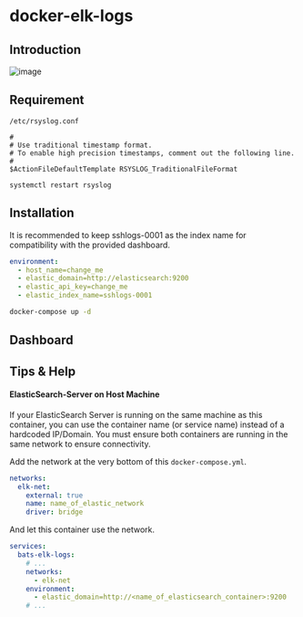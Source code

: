 # docker-elk-logs

## Introduction
![image](https://github.com/batscs/docker-elk-logs/assets/31670615/f964db21-f676-4634-8ae5-961c438f9228)

## Requirement

`/etc/rsyslog.conf`

```
#
# Use traditional timestamp format.
# To enable high precision timestamps, comment out the following line.
#
$ActionFileDefaultTemplate RSYSLOG_TraditionalFileFormat
```

```
systemctl restart rsyslog
```

## Installation
It is recommended to keep sshlogs-0001 as the index name for compatibility with the provided dashboard.
```yml
environment:
  - host_name=change_me
  - elastic_domain=http://elasticsearch:9200
  - elastic_api_key=change_me
  - elastic_index_name=sshlogs-0001
```

```bash
docker-compose up -d
```

## Dashboard

## Tips & Help

#### ElasticSearch-Server on Host Machine
If your ElasticSearch Server is running on the same machine as this container, you can use the container name (or service name) instead of a hardcoded IP/Domain. You must ensure both containers are running in the same network to ensure connectivity.

Add the network at the very bottom of this `docker-compose.yml`.
```yml
networks:
  elk-net:
    external: true
    name: name_of_elastic_network
    driver: bridge
```

And let this container use the network.
```yml
services:
  bats-elk-logs:
    # ...
    networks:
      - elk-net
    environment:
      - elastic_domain=http://<name_of_elasticsearch_container>:9200
    # ...
```
